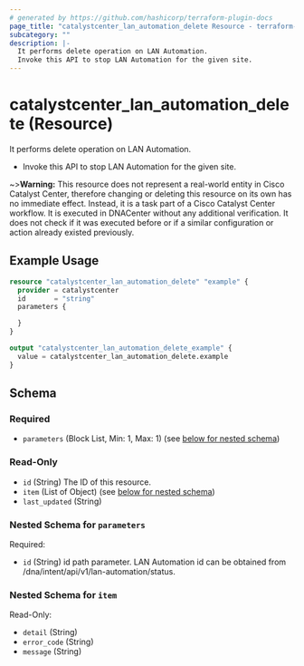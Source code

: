 ```yaml
---
# generated by https://github.com/hashicorp/terraform-plugin-docs
page_title: "catalystcenter_lan_automation_delete Resource - terraform-provider-catalystcenter"
subcategory: ""
description: |-
  It performs delete operation on LAN Automation.
  Invoke this API to stop LAN Automation for the given site.
---
```


# catalystcenter_lan_automation_delete (Resource)

It performs delete operation on LAN Automation.

- Invoke this API to stop LAN Automation for the given site.



~>**Warning:**
This resource does not represent a real-world entity in Cisco Catalyst Center, therefore changing or deleting this resource on its own has no immediate effect.
Instead, it is a task part of a Cisco Catalyst Center workflow. It is executed in DNACenter without any additional verification. It does not check if it was executed before or if a similar configuration or action already existed previously.

## Example Usage

```terraform
resource "catalystcenter_lan_automation_delete" "example" {
  provider = catalystcenter
  id       = "string"
  parameters {

  }
}

output "catalystcenter_lan_automation_delete_example" {
  value = catalystcenter_lan_automation_delete.example
}
```

<!-- schema generated by tfplugindocs -->
## Schema

### Required

- `parameters` (Block List, Min: 1, Max: 1) (see [below for nested schema](#nestedblock--parameters))

### Read-Only

- `id` (String) The ID of this resource.
- `item` (List of Object) (see [below for nested schema](#nestedatt--item))
- `last_updated` (String)

<a id="nestedblock--parameters"></a>
### Nested Schema for `parameters`

Required:

- `id` (String) id path parameter. LAN Automation id can be obtained from /dna/intent/api/v1/lan-automation/status.


<a id="nestedatt--item"></a>
### Nested Schema for `item`

Read-Only:

- `detail` (String)
- `error_code` (String)
- `message` (String)
